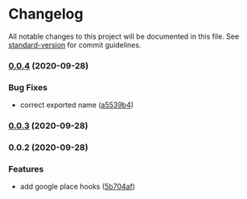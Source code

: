 # Changelog

All notable changes to this project will be documented in this file. See [standard-version](https://github.com/conventional-changelog/standard-version) for commit guidelines.

### [0.0.4](https://github.com/evanrs/use-google-places/compare/v0.0.3...v0.0.4) (2020-09-28)


### Bug Fixes

* correct exported name ([a5539b4](https://github.com/evanrs/use-google-places/commit/a5539b47cf26e28f4e3d3430a812a2c54c6aaca3))

### [0.0.3](https://github.com/evanrs/use-google-places/compare/v0.0.2...v0.0.3) (2020-09-28)

### 0.0.2 (2020-09-28)


### Features

* add google place hooks ([5b704af](https://github.com/evanrs/use-google-places/commit/5b704afab25de051c0889accd8380ff65ce145f2))
